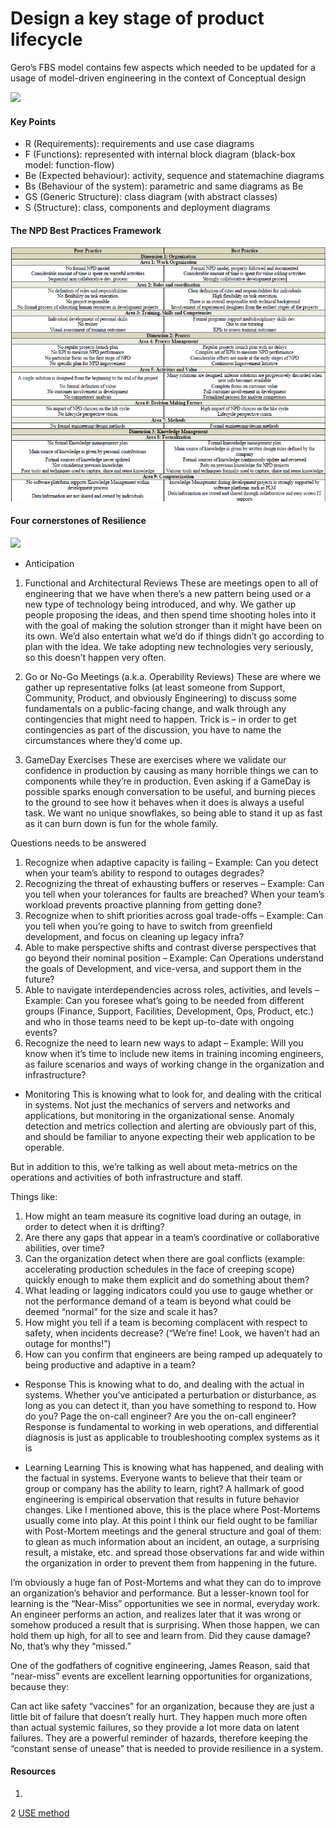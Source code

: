 # Design a key stage of product lifecycle
Gero’s FBS model contains few aspects which needed to be updated for a usage of model-driven engineering in the context of Conceptual design

![](https://i1.wp.com/media.tumblr.com/d021548eb4cfeeb76c9b154193a4401b/tumblr_inline_mhejieWcay1qz4rgp.png)

#### Key Points
- R (Requirements): requirements and use case diagrams
- F (Functions): represented with internal block diagram (black-box model: function-flow)
- Be (Expected behaviour): activity, sequence and statemachine diagrams
- Bs (Behaviour of the system): parametric and same diagrams as Be
- GS (Generic Structure): class diagram (with abstract
classes)
- S (Structure): class, components and deployment diagrams

#### The NPD Best Practices Framework
![](npd-best-practices.jpg)

#### Four cornerstones of Resilience
![](http://www.kitchensoap.com/wp-content/uploads/2012/06/Screen-Shot-2012-06-12-at-8.43.57-AM2.png)

- Anticipation
1. Functional and Architectural Reviews These are meetings open to all of engineering that we have when there’s a new pattern being used or a new type of technology being introduced, and why. We gather up people proposing the ideas, and then spend time shooting holes into it with the goal of making the solution stronger than it might have been on its own. We’d also entertain what we’d do if things didn’t go according to plan with the idea. We take adopting new technologies very seriously, so this doesn’t happen very often.

2. Go or No-Go Meetings (a.k.a. Operability Reviews) These are where we gather up representative folks (at least someone from Support, Community, Product, and obviously Engineering) to discuss some fundamentals on a public-facing change, and walk through any contingencies that might need to happen. Trick is – in order to get contingencies as part of the discussion, you have to name the circumstances where they’d come up.

3. GameDay Exercises These are exercises where we validate our confidence in production by causing as many horrible things we can to components while they’re in production. Even asking if a GameDay is possible sparks enough conversation to be useful, and burning pieces to the ground to see how it behaves when it does is always a useful task. We want no unique snowflakes, so being able to stand it up as fast as it can burn down is fun for the whole family.

Questions needs to be answered

1. Recognize when adaptive capacity is failing – Example: Can you detect when your team’s ability to respond to outages degrades?
2. Recognizing the threat of exhausting buffers or reserves – Example: Can you tell when your tolerances for faults are breached? When your team’s workload prevents proactive planning from getting done?
3. Recognize when to shift priorities across goal trade-offs – Example: Can you tell when you’re going to have to switch from greenfield development, and focus on cleaning up legacy infra?
4. Able to make perspective shifts and contrast diverse perspectives that go beyond their nominal position – Example: Can Operations understand the goals of Development, and vice-versa, and support them in the future?
5. Able to navigate interdependencies across roles, activities, and levels – Example: Can you foresee what’s going to be needed from different groups (Finance, Support, Facilities, Development, Ops, Product, etc.) and who in those teams need to be kept up-to-date with ongoing events?
6. Recognize the need to learn new ways to adapt – Example: Will you know when it’s time to include new items in training incoming engineers, as failure scenarios and ways of working change in the organization and infrastructure?

- Monitoring
This is knowing what to look for, and dealing with the critical in systems. Not just the mechanics of servers and networks and applications, but monitoring in the organizational sense. Anomaly detection and metrics collection and alerting are obviously part of this, and should be familiar to anyone expecting their web application to be operable.

But in addition to this, we’re talking as well about meta-metrics on the operations and activities of both infrastructure and staff.

Things like:

1. How might an team measure its cognitive load during an outage, in order to detect when it is drifting?
2. Are there any gaps that appear in a team’s coordinative or collaborative abilities, over time?
3. Can the organization detect when there are goal conflicts (example: accelerating production schedules in the face of creeping scope) quickly enough to make them explicit and do something about them?
4. What leading or lagging indicators could you use to gauge whether or not the performance demand of a team is beyond what could be deemed “normal” for the size and scale it has?
5. How might you tell if a team is becoming complacent with respect to safety, when incidents decrease? (“We’re fine! Look, we haven’t had an outage for months!”)
6. How can you confirm that engineers are being ramped up adequately to being productive and adaptive in a team?

- Response
This is knowing what to do, and dealing with the actual in systems. Whether you’ve anticipated a perturbation or disturbance, as long as you can detect it, than you have something to respond to. How do you? Page the on-call engineer? Are you the on-call engineer? Response is fundamental to working in web operations, and differential diagnosis is just as applicable to troubleshooting complex systems as it is

- Learning
Learning
This is knowing what has happened, and dealing with the factual in systems.  Everyone wants to believe that their team or group or company has the ability to learn, right? A hallmark of good engineering is empirical observation that results in future behavior changes. Like I mentioned above, this is the place where Post-Mortems usually come into play. At this point I think our field ought to be familiar with Post-Mortem meetings and the general structure and goal of them: to glean as much information about an incident, an outage, a surprising result, a mistake, etc. and spread those observations far and wide within the organization in order to prevent them from happening in the future.

I’m obviously a huge fan of Post-Mortems and what they can do to improve an organization’s behavior and performance. But a lesser-known tool for learning is the “Near-Miss” opportunities we see in normal, everyday work. An engineer performs an action, and realizes later that it was wrong or somehow produced a result that is surprising. When those happen, we can hold them up high, for all to see and learn from. Did they cause damage? No, that’s why they “missed.”

One of the godfathers of cognitive engineering, James Reason, said that “near-miss” events are excellent learning opportunities for organizations, because they:

Can act like safety “vaccines” for an organization, because they are just a little bit of failure that doesn’t really hurt.
They happen much more often than actual systemic failures, so they provide a lot more data on latent failures.
They are a powerful reminder of hazards, therefore keeping the “constant sense of unease” that is needed to provide resilience in a system.
#### Resources
1. [](https://www.google.com/url?sa=t&rct=j&q=&esrc=s&source=web&cd=17&ved=0ahUKEwicncnEhc_TAhVI04MKHZU1DaI4ChAWCE0wBg&url=https%3A%2F%2Fwww.unf.edu%2F~broggio%2Fcen6016%2Fclassnotes%2F1-SoftwareEngineeringandBestPractices.ppt&usg=AFQjCNE1AymHU77LZBIGOWFNxfCOBo179A&cad=rja)

2 [USE method](http://www.brendangregg.com/USEmethod/use-linux.html)
